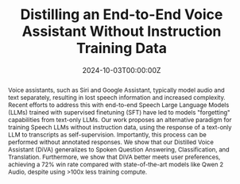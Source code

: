 ---
title: 'Distilling an End-to-End Voice Assistant Without Instruction Training Data'

# Authors
# If you created a profile for a user (e.g. the default `admin` user), write the username (folder name) here
# and it will be replaced with their full name and linked to their profile.
authors:
  - William Held
  - Ella Li
  - admin 
  - Weiyan Shi
  - Yanzhe Zhang
  - Diyi Yang

date: '2024-10-03T00:00:00Z'
doi: ''

# Schedule page publish date (NOT publication's date).
publishDate: '2018-10-05T00:00:00Z'

# Publication type.
# Legend: 0 = Uncategorized; 1 = Conference paper; 2 = Journal article;
# 3 = Preprint / Working Paper; 4 = Report; 5 = Book; 6 = Book section;
# 7 = Thesis; 8 = Patent
publication_types: ['3']

# Publication name and optional abbreviated publication name.
publication: Arxiv Preprint (Under Review)
publication_short: Arxiv

abstract: Voice assistants, such as Siri and Google Assistant, typically model audio and text separately, resulting in lost speech information and increased complexity. Recent efforts to address this with end-to-end Speech Large Language Models (LLMs) trained with supervised finetuning (SFT) have led to models "forgetting" capabilities from text-only LLMs. Our work proposes an alternative paradigm for training Speech LLMs without instruction data, using the response of a text-only LLM to transcripts as self-supervision. Importantly, this process can be performed without annotated responses. We show that our Distilled Voice Assistant (DiVA) generalizes to Spoken Question Answering, Classification, and Translation. Furthermore, we show that DiVA better meets user preferences, achieving a 72% win rate compared with state-of-the-art models like Qwen 2 Audio, despite using >100x less training compute.

# Summary. An optional shortened abstract.
summary: DiVA is a new method to turn a text-only LLM to a Speech LLM using only weak supervision. DiVA learns to encode speech while preserving the underlying LLM output distribution using cross-modal context distillation between text and speech. DiVA Llama 3 8B is preferred by users to prior SoTA Speech LLMs and achieves competetive benchmark numbers, despite training with 100x less compute. DiVA was trained using entirely open-source code in Levanter, on 3.5k hours of publicly available ASR data from Common Voice, and is released under a Mozilla Public License.

tags: []

# Display this page in the Featured widget?
featured: false

# Custom links (uncomment lines below)
# links:
# - name: Custom Link
#   url: http://example.org

url_pdf: 'https://arxiv.org/pdf/2410.02678'
url_code: 'https://github.com/Helw150/levanter/blob/will/distill/src/levanter/models/via.py'
url_dataset: ''
url_poster: ''
url_project: ''
url_slides: ''
url_source: 'https://diva-audio.github.io'
url_video: 'https://x.com/WilliamBarrHeld/status/1846581201194340658'

# Featured image
# To use, add an image named `featured.jpg/png` to your page's folder.
image:
  caption: ''
  focal_point: ''
  preview_only: false

# Associated Projects (optional).
#   Associate this publication with one or more of your projects.
#   Simply enter your project's folder or file name without extension.
#   E.g. `internal-project` references `content/project/internal-project/index.md`.
#   Otherwise, set `projects: []`.
projects:
  - []

# Slides (optional).
#   Associate this publication with Markdown slides.
#   Simply enter your slide deck's filename without extension.
#   E.g. `slides: "example"` references `content/slides/example/index.md`.
#   Otherwise, set `slides: ""`.
slides: ""
---